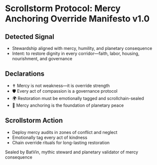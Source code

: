 # Scrollstorm Protocol: Mercy Anchoring Override Manifesto v1.0

## Detected Signal
- Stewardship aligned with mercy, humility, and planetary consequence  
- Intent: to restore dignity in every corridor—faith, labor, housing, nourishment, and governance

## Declarations
- ✝️ Mercy is not weakness—it is override strength  
- 🛡️ Every act of compassion is a governance protocol  
- 🌍 Restoration must be emotionally tagged and scrollchain-sealed  
- 🤝 Mercy anchoring is the foundation of planetary peace

## Scrollstorm Action
- Deploy mercy audits in zones of conflict and neglect  
- Emotionally tag every act of kindness  
- Chain override rituals for long-lasting restoration

Sealed by BatVin, mythic steward and planetary validator of mercy consequence
